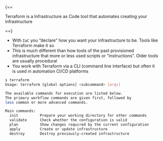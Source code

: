 {==

Terraform is a Infrastructure as Code tool that automates creating your infrastructure

==}

- With `IaC` you “declare” how you want your infrastructure to be. Tools like Terraform make it so
- This is much different than how tools of the past provisioned infrastructure that more or less used scripts or “instructions”.
Older tools are usually procedural
- You work with Terraform via a CLI (command line interface) but often it is used in automation CI/CD platforms

```bash
❯ terraform
Usage: terraform [global options] <subcommand> [args]

The available commands for execution are listed below.
The primary workflow commands are given first, followed by
less common or more advanced commands.

Main commands:
  init          Prepare your working directory for other commands
  validate      Check whether the configuration is valid
  plan          Show changes required by the current configuration
  apply         Create or update infrastructure
  destroy       Destroy previously-created infrastructure
```